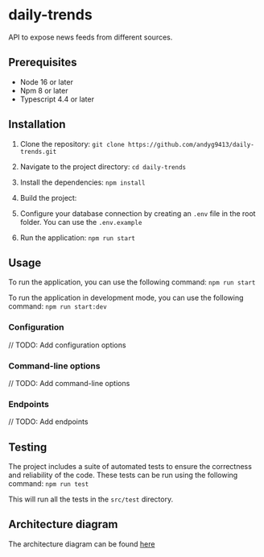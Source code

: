# daily-trends

API to expose news feeds from different sources.

## Prerequisites

- Node 16 or later
- Npm 8 or later
- Typescript 4.4 or later

## Installation

1. Clone the repository:
   `git clone https://github.com/andyg9413/daily-trends.git`

2. Navigate to the project directory:
   `cd daily-trends`

3. Install the dependencies:
   `npm install`

4. Build the project:

5. Configure your database connection by creating an `.env` file in the root folder. You can use the `.env.example`

6. Run the application:
   `npm run start`

## Usage

To run the application, you can use the following command:
`npm run start`

To run the application in development mode, you can use the following command:
`npm run start:dev`

### Configuration

// TODO: Add configuration options

### Command-line options
// TODO: Add command-line options

### Endpoints
// TODO: Add endpoints

## Testing

The project includes a suite of automated tests to ensure the correctness and reliability of the code. These tests can
be run using the following command:
`npm run test`

This will run all the tests in the `src/test` directory.

## Architecture diagram

The architecture diagram can be found [here](https://viewer.diagrams.net/?tags=%7B%7D&highlight=0000ff&edit=_blank&layers=1&nav=1&title=DailyTrends.drawio#R7V1bc5s4FP41fgyjC%2BLy2MRJNzvNbrbe6W6fdoit2EyxcTG59devZCQMkrAxBuxc8ExrDiCjcz6dm46UAb6YP39OguXsJp7QaIDA5HmAhwOEoO8B9h%2BnvAgKcHFGmSbhRNA2hFH4i8obBfUhnNBV6cY0jqM0XJaJ43ixoOO0RAuSJH4q33YfR%2BVfXQZTqhFG4yDSqf%2BEk3SWUT3kbui%2F0XA6k78MHT%2B7cheMf0yT%2BGEhfm8RL2h2ZR7IZkQfV7NgEj8VSPhygC%2BSOE6zb%2FPnCxpxvkqOZc9dVVzNXzmhi7TOAw4FY29sgzviugD4%2BAx6WROPQfQg%2BCDeNH2RjOF9W%2Bq%2FVBZHcCdvF119pElKnwu3ijf6TOM5TZMXdou4ShzxiEAOEadPGykgia5ZUQJYEAMh%2BWne9IYF7IvgQl2OwN0cYWJc8q8cYzQZ4PP7eJGOxHXIzlfLYBwupn%2FHS04AjMIYJFEFEc4IOZyQnRFu41WYhvGCkSJ6z66cz9J5JNpcI4zy1%2Bbt5UjiJ%2BN4Ho7F9yi4o9F5DsmLOIrZGw7XoGSPpUn8I8c3FK9%2BFczDiHP%2FG00mwSKQPcrG6Pr9gyic8vcaM%2Fmvu6wDohpcu6FwJFkTTdZXlDKeLRibooj1s13JE6AIHrrvXfDiqldWAbauAiBEOizcFlDx9a%2Fr6Or%2BcpjEv76Obn%2FdDb%2F%2BvjpDGjDGOShWGipYJxWZZexWZHAfRpFC0rjLWRYyo%2FRJXJiHkwn%2FmfOnWZjSEUMX%2F80nZoM1ZHQiGFgWzBnWBOMYhmsno9VxNcbTCTPh4lRwtMyTgkgYV5KXfzndQsSWhO%2BMcAYsAJCk3NIkZC%2FLpbFuYhKsZuv2YI1BFiTpVci7tH6ULiafuGfCTuMlXWSU8vXiUKs5ItdvOXzO2%2BBnL5UYEOZsFT8kY1rBWSykyl5%2FStNtw0KMC873rehJaBSk4WPZtTKhQTx6G4fshXPUOb5jMWDlByqB0HEdy%2FfLbWavLppRQJa%2FV0PcAQ13dUBGPFwEGbAgIm8CY%2FQ5TLMuOgCLc95DyEaRL843j%2FKT4pNq15shVnppRcRWwro9tB5kU%2FBux7IgTCHuSj%2Bgkm87e1vQ3cSguyXtwCFMyoYDAcUkZOLVBqzWDlR9A62l9oa%2BUWy6j3ib0BXjerD22BD4ErwYPMVT9QlkeFPfA4BuWQD5edE7Qx15AUaRQHyQJ3B62jbXqDDzTIRGBczMkb01asEG%2Bb5ig5Dn7dLuJvvUTEkjcmJuhUfUTINvkWZqiQClKadfrQSdd2VN1BSRGvjVtyb%2BjpY6llueHnuXcvNVk9BYblpLXctNdwOG8TwI36MD4INjOwDoBNLW%2BSPSLzUkrXJaKZepmopWsiO4Rnjx2vPWkjih98FDlJrTmoXxtLmvpiPGz%2FWHa6RAt6N0v%2Fx3Z5gxvqTuR6xo8hiO6etJcx7KfHnVtohd%2FLjaeLax5eDCx9YlhZDlERfaSP5rdyQ4qHsSfPJilEmv5bF%2F9JkLSRwwo7I%2Bdg5%2Bduf9%2Bmg2%2FIs%2F1IMCEFddZLmo8MFlZxVbuHToZphFNMDffKAOUNexoA9s15H%2FdoRPfFi6%2FuSC9Oau9oE%2BtO94JRRgv6ET7St%2BnNNzJg17ByGikNcAoDSBAyxejPEWcuuVIGtn%2Fgb3BFmiRGt2U8gSW4Fsz2kW7GtG9iZeTOPheaWBHb9EIQNwgiu8mQKi7zKof7nLCTky%2F3xIWTO5bRbwIe1EdI4a0HmGgA6Y3NDOIjob7Q5f3m5eBGqMbZwY0ZvqeIjYeuA5DNLgPeRFPFhmPfCPnRixDzOxp2kruc2HFoC5E5DZfILhDmu631zGyU5TuKihcnChb7lljHqwX%2B0gu%2FIWAYnVAg8XNQHkZvbPhoNyOcX%2Bk3%2B1HMitvuFuJ9LvZxiwcMWSRX%2FSUSENR4Lj23pbqN%2BRUKOwuOuctYfLmoUYHL%2BKgr6uLBauwZaPvHWveWtS3xU6Im70gCGhSy7QOAlfe%2FJ6DwlIBWf5vmfnH1Ia5rKcuSAtV0l2kx6dVMNUFc9cf5Xie2lZAXwkrzvWAhKDmLlA%2FuYogxCagiNs0BleZ8GRreHuegO6a86e%2B%2BBj6uS1oq%2Fs2mAD2kwzq22gzX1eLqMoWMKz6c8f15e3Nz%2BvsGEJiR4JbUKUcRSsVlys1SAo1F0TGRiIwCOr6tsrUChFVnsKZXcsUbfyup9sG1SK9bTZ9NrZNqIm2zqLpo2Y0hWYhqnOy14UFjiGYiBjCQNS5wDaqwaqMdQ%2BQoiuQoitQD288qVD2OhuKOsUk%2BYrih4OZH5F5YsDtSF9SpUvSFeDPH645ML7iB169t7aQaBDLJsU6l7cspl1seXBTdmLrKs5euGLsfN6Quuaw%2FMDmG8PmJiXopxgQZax7%2FutP6wRkOwIIbYJ4FQCA9Wfb1qnAuVkQj4VvBbq5lCWGbUXJ5w%2FerO7mfffMP6D%2FrqJgm8P37%2BcQVsTbY2yqkFxNmtQMVt1mjNyW8upFLDtnPytWMjW%2BgSXq1aBqLmIuujDSj2Pti9G13DTF8do%2BCvEpZr2rY5LNUlVT20plWKmBJBtSjd2t4kIdDW2fGIqkTn%2Fr3Ll8HbR17aoWNlSBPW5mkgf2s1TKlv5cUCipQhYEx9aAWzlYt23nETpafsj1Cj70aesdcU0GjMlsKTJiL7F1SOnJ3ipDJU6adMUGbKQoyPD8SzcQqRgNlx6CLta44NJ%2BNWYqxakAywb2wBCjzfhEgjKy3Ew357BdRxeg4v5FgCOLj2%2Bw4BDeAbDhxjYMkIsr%2B2zPJccLkqzPdIk%2BQd9Wo0YOz%2FGeNUYN%2FinNYBVPWOiFl31PsiNyNAnTS6jZRCu3ugCwpOFB1T8YeP2OkfAh54uuozmjLvxB0B61h%2FK%2Br9TAYhhAbKGiaYVDi6WFQ2iwsGX%2ByLtWwq9NflT6SMUKxyqteex0pZIrWdomjjS1iGpKw26ThzVKP5tCiECyltpIds5LQjhY0IIqxBquqMSJnwOZHPA4wKq9UmOHFBFMFUCyUaWk2%2FZVrkxG7QAypeKZOh0SaON2QxTMB2htVae3D0mpLV9CiEzfl6hHlUxhLWVpLLRj7O92a4Rrm%2FY8tqSyjv8o12rLtW94EyVni3lj9np5o8zZBLc%2FPULfPk%2F)